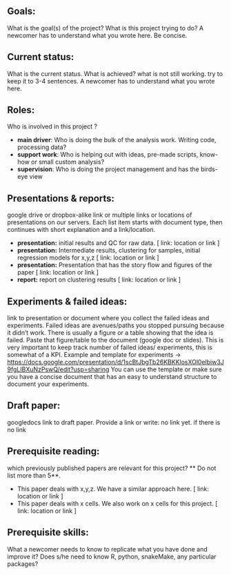 
## Goals: 
What is the goal(s) of the project? What is this project trying to do? A newcomer has to understand what you wrote here. Be concise. 

## Current status:
What is the current status. What is achieved? what is not still working. 
try to keep it to 3-4 sentences. A newcomer has to understand what you wrote here.

## Roles: 
Who is involved in this project ?
- **main driver**: Who is doing the bulk of the analysis work. Writing code, processing data?
- **support work**: Who is helping out with ideas, pre-made scripts, know-how or small custom analysis?
- **supervision**: Who is doing the project management and has the birds-eye view

## Presentations & reports: 
google drive or dropbox-alike link or multiple links or locations of presentations on our servers.
Each list item starts with document type, then continues with short explanation and a link/location. 
- **presentation:** initial results and QC for raw data. [ link: location or link ] 
- **presentation:** Intermediate results, clustering for samples, initial regression models for x,y,z  [ link: location or link ] 
- **presentation:** Presentation that has the story flow and figures of the paper  [ link: location or link ] 
- **report:** report on clustering results   [ link: location or link ] 


## Experiments & failed ideas: 
link to presentation or document where you collect the failed ideas and experiments.
Failed ideas are avenues/paths you stopped pursuing because it didn’t work. 
There is usually a figure or a table showing that the idea is failed. 
Paste that figure/table to the document (google doc or slides). 
This is very important to keep track number of failed ideas/ experiments, this is somewhat of a KPI. 
Example and template for experiments -> https://docs.google.com/presentation/d/1scBtJbgTb26KBKKlosXOl0elbiw3J9fgLIBXuNzPswQ/edit?usp=sharing
You can use the template or make sure you have a concise document that has an easy to understand structure to document your experiments. 


## Draft paper: 
googledocs link to draft paper. Provide a link or write: no link yet. if there is no link

## Prerequisite reading:  
which previously published papers are relevant for this project? ** Do not list more than 5**.
- This paper deals with x,y,z. We have a similar approach here. [ link: location or link ] 
- This paper deals with x cells. We also work on x cells for this project. [ link: location or link ] 


## Prerequisite skills:
What a newcomer needs to know to replicate what you have done and improve it? 
Does s/he need to know R, python, snakeMake, any particular packages? 

